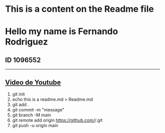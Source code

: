 # This is a content on the Readme file
# Hello my name is Fernando Rodriguez
## ID 1096552

---
[Video de Youtube](https://www.youtube.com/watch?v=oVKd_L4pTak)
---

1. git init
2. echo this is a readme.md > Readme.md
3. git add .
4. git commit -m "message"
5. git branch -M main
6. git remote add origin https://github.com/<USERNAME>/<repository name>.git
7. git push -u origin main
